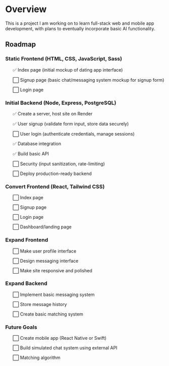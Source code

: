<h1>Overview</h1>

<p>This is a project I am working on to learn full-stack web and mobile app development, with plans to eventually incorporate basic AI functionality.</p>

<h2>Roadmap</h2>

<h3>Static Frontend (HTML, CSS, JavaScript, Sass)</h3>
<ul>
    <p>✅ Index page (initial mockup of dating app interface)</p>
    <p>⬜ Signup page (basic chat/messaging system mockup for signup form)</p>
    <p>⬜ Login page</p>
</ul>

<h3>Initial Backend (Node, Express, PostgreSQL)</h3>
<ul>
    <p>✅ Create a server, host site on Render</p>
    <p>✅ User signup (validate form input, store data securely)</p>
    <p>⬜ User login (authenticate credentials, manage sessions)</p>
    <p>✅ Database integration</p>
    <p>✅ Build basic API</p>
    <p>⬜ Security (input sanitization, rate-limiting)</p>
    <p>⬜ Deploy production-ready backend</p>
</ul>

<h3>Convert Frontend (React, Tailwind CSS)</h3>
<ul>
    <p>⬜ Index page</p>
    <p>⬜ Signup page</p>
    <p>⬜ Login page</p>
    <p>⬜ Dashboard/landing page</p>
</ul>

<h3>Expand Frontend</h3>
<ul>
    <p>⬜ Make user profile interface</p>
    <p>⬜ Design messaging interface</p>
    <p>⬜ Make site responsive and polished</p>
</ul>

<h3>Expand Backend</h3>
<ul>
    <p>⬜ Implement basic messaging system</p>
    <p>⬜ Store message history</p>
    <p>⬜ Create basic matching system</p>
</ul>

<h3>Future Goals</h3>
<ul>
    <p>⬜ Create mobile app (React Native or Swift)</P>
    <p>⬜ Build simulated chat system using external API</p>
    <p>⬜ Matching algorithm</p>
</ul>
